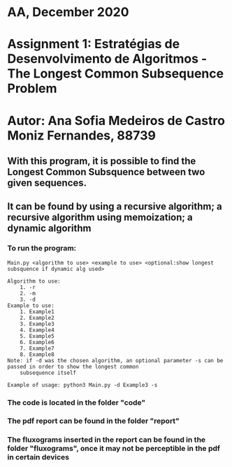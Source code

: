 # AA, December 2020
# Assignment 1: Estratégias de Desenvolvimento de Algoritmos - The Longest Common Subsequence Problem
# Autor: Ana Sofia Medeiros de Castro Moniz Fernandes, 88739

## With this program, it is possible to find the Longest Common Subsquence between two given sequences.
## It can be found by using a recursive algorithm; a recursive algorithm using memoization; a dynamic algorithm

### To run the program:
    Main.py <algorithm to use> <example to use> <optional:show longest subsquence if dynamic alg used>

    Algorithm to use:
        1. -r
        2. -m
        3. -d
    Example to use:
        1. Example1
        2. Example2
        3. Example3
        4. Example4
        5. Example5
        6. Example6
        7. Example7
        8. Example8
    Note: if -d was the chosen algorithm, an optional parameter -s can be passed in order to show the longest common
        subsequence itself

    Example of usage: python3 Main.py -d Example3 -s

### The code is located in the folder "code"
### The pdf report can be found in the folder "report"
### The fluxograms inserted in the report can be found in the folder "fluxograms", once it may not be perceptible in the pdf in certain devices
